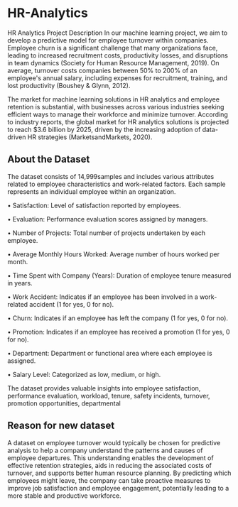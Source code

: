 # HR-Analytics
HR Analytics
Project Description
In our machine learning project, we aim to develop a predictive model for employee turnover within companies. Employee churn is a significant challenge that many organizations face, leading to increased recruitment costs, productivity losses, and disruptions in team dynamics (Society for Human Resource Management, 2019). On average, turnover costs companies between 50% to 200% of an employee's annual salary, including expenses for recruitment, training, and lost productivity (Boushey & Glynn, 2012).

The market for machine learning solutions in HR analytics and employee retention is substantial, with businesses across various industries seeking efficient ways to manage their workforce and minimize turnover. According to industry reports, the global market for HR analytics solutions is projected to reach $3.6 billion by 2025, driven by the increasing adoption of data-driven HR strategies (MarketsandMarkets, 2020).

## About the Dataset
The dataset consists of 14,999samples and includes various attributes related to employee characteristics and work-related factors. Each sample represents an individual employee within an organization.

• Satisfaction: Level of satisfaction reported by employees.

• Evaluation: Performance evaluation scores assigned by managers.

• Number of Projects: Total number of projects undertaken by each employee.

• Average Monthly Hours Worked: Average number of hours worked per month.

• Time Spent with Company (Years): Duration of employee tenure measured in years.

• Work Accident: Indicates if an employee has been involved in a work-related accident (1 for yes, 0 for no).

• Churn: Indicates if an employee has left the company (1 for yes, 0 for no).

• Promotion: Indicates if an employee has received a promotion (1 for yes, 0 for no).

• Department: Department or functional area where each employee is assigned.

• Salary Level: Categorized as low, medium, or high.

The dataset provides valuable insights into employee satisfaction, performance evaluation, workload, tenure, safety incidents, turnover, promotion opportunities, departmental

## Reason for new dataset
A dataset on employee turnover would typically be chosen for predictive analysis to help a company understand the patterns and causes of employee departures. This understanding enables the development of effective retention strategies, aids in reducing the associated costs of turnover, and supports better human resource planning. By predicting which employees might leave, the company can take proactive measures to improve job satisfaction and employee engagement, potentially leading to a more stable and productive workforce.


